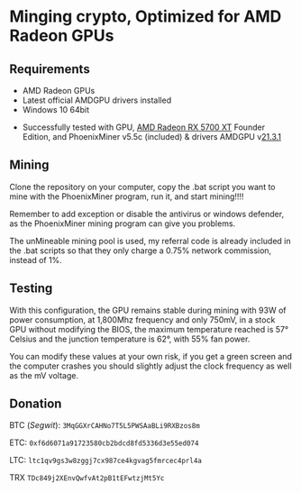 # Minging crypto, Optimized for AMD Radeon GPUs


## Requirements
- AMD Radeon GPUs
- Latest official AMDGPU drivers installed
- Windows 10 64bit
* Successfully tested with GPU, [AMD Radeon RX 5700 XT](https://www.amd.com/es/products/graphics/amd-radeon-rx-5700-xt) Founder Edition, and PhoenixMiner v5.5c (included) & drivers AMDGPU v[21.3.1](https://drivers.amd.com/drivers/radeon-software-adrenalin-2020-21.3.1-win10-64bit-mar24.exe)

## Mining
Clone the repository on your computer, copy the .bat script you want to mine with the PhoenixMiner program, run it, and start mining!!!!

Remember to add exception or disable the antivirus or windows defender, as the PhoenixMiner mining program can give you problems. 

The unMineable mining pool is used, my referral code is already included in the .bat scripts so that they only charge a 0.75% network commission, instead of 1%.

## Testing
With this configuration, the GPU remains stable during mining with 93W of power consumption, at 1,800Mhz frequency and only 750mV, in a stock GPU without modifying the BIOS, the maximum temperature reached is 57° Celsius and the junction temperature is 62°, with 55% fan power. 

You can modify these values at your own risk, if you get a green screen and the computer crashes you should slightly adjust the clock frequency as well as the mV voltage. 

## Donation
BTC (*Segwit*):  `3MqGGXrCAHNo7T5L5PWSAaBLi9RXBzos8m`

ETC: `0xf6d6071a91723580cb2bdcd8fd5336d3e55ed074`

LTC: `ltc1qv9gs3w8zggj7cx987ce4kgvag5fmrcec4prl4a`

TRX `TDc849j2XEnvQwfvAt2pB1tEFwtzjMt5Yc`
